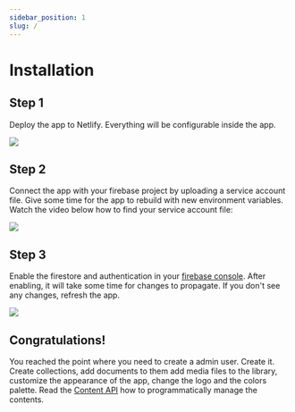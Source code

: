 ```yaml
---
sidebar_position: 1
slug: /
---
```


# Installation

## Step 1

Deploy the app to Netlify.
Everything will be configurable inside the app.

[<img src="https://www.netlify.com/img/deploy/button.svg"/>](https://app.netlify.com/start/deploy?repository=https://github.com/rromikas/fireck-dboard)

## Step 2

Connect the app with your firebase project by uploading a service account file. Give some time for the app to rebuild with new environment variables. Watch the video below how to find your service account file:

[<img src="https://img.youtube.com/vi/x_vhtPSV7s8/0.jpg"/>](https://www.youtube.com/watch?v=x_vhtPSV7s8)

## Step 3

Enable the firestore and authentication in your [firebase console](https://console.firebase.google.com/). After enabling, it will take some time for changes to propagate. If you don't see any changes, refresh the app.

[<img src="https://img.youtube.com/vi/cd5vi0qylmE/0.jpg"/>](https://www.youtube.com/watch?v=cd5vi0qylmE)

## Congratulations!

You reached the point where you need to create a admin user. Create it. Create collections, add documents to them add media files to the library, customize the appearance of the app, change the logo and the colors palette. Read the [Content API](/content-api/authorization) how to programmatically manage the contents.
